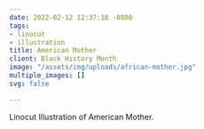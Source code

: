 ```yaml
---
date: 2022-02-12 12:37:18 -0800
tags:
- linocut
- illustration
title: American Mother
client: Black History Month
image: "/assets/img/uploads/african-mother.jpg"
multiple_images: []
svg: false

---
```

Linocut Illustration of American Mother.